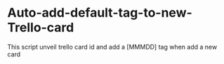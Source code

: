 Auto-add-default-tag-to-new-Trello-card
=======================================

This script unveil trello card id and add a [MMMDD] tag when add a new card
